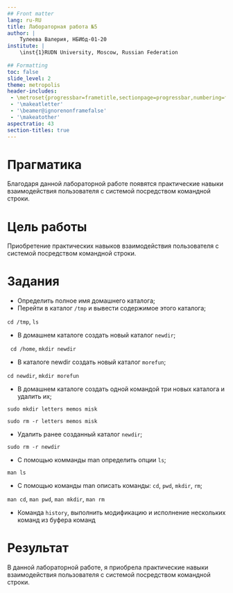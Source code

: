 ```yaml
---
## Front matter
lang: ru-RU
title: Лабораторная работа №5
author: |
	Тулеева Валерия, НБИбд-01-20
institute: |
	\inst{1}RUDN University, Moscow, Russian Federation
	
## Formatting
toc: false
slide_level: 2
theme: metropolis
header-includes: 
 - \metroset{progressbar=frametitle,sectionpage=progressbar,numbering=fraction}
 - '\makeatletter'
 - '\beamer@ignorenonframefalse'
 - '\makeatother'
aspectratio: 43
section-titles: true
---
```




# Прагматика

Благодаря данной лабораторной работе появятся практические навыки взаимодействия пользователя с системой посредством командной строки.


# Цель работы

Приобретение практических навыков взаимодействия пользователя с системой посредством командной строки.


# Задания

- Определить полное имя домашнего каталога;
- Перейти в каталог ```/tmp``` и вывести содержимое этого каталога;

```cd /tmp```, ```ls```

- В домашнем каталоге создать новый каталог ```newdir```;

``` cd /home```, ```mkdir newdir```

- В каталоге newdir создать новый каталог ```morefun```;

```cd newdir```, ```mkdir morefun```

- В домашнем каталоге создать одной командой три новых каталога и удалить их;

```sudo mkdir letters memos misk```

```sudo rm -r letters memos misk```

- Удалить ранее созданный каталог ```newdir```;

```sudo rm -r newdir```

- С помощью комманды man определить опции ```ls```;

```man ls```

- С помощью команды man описать команды: ```cd```, ```pwd```, ```mkdir```, ```rm```;

```man cd```, ```man pwd```, ```man mkdir```, ```man rm```

- Команда ```history```, выполнить модификацию и исполнение нескольких команд из буфера команд


# Результат

В данной лабораторной работе, я приобрела практические навыки взаимодействия пользователя с системой посредством командной строки.
